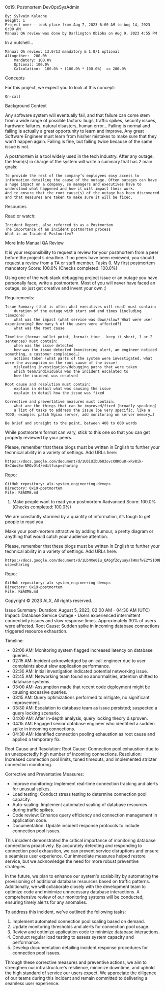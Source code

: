 0x19. Postmortem
DevOpsSysAdmin

    By: Sylvain Kalache
    Weight: 1
    Project over - took place from Aug 7, 2023 6:00 AM to Aug 14, 2023 6:00 AM
    Manual QA review was done by Darlington Obioha on Aug 9, 2023 4:55 PM

In a nutshell…

    Manual QA review: 13.0/13 mandatory & 1.0/1 optional
    Altogether:  200.0%
        Mandatory: 100.0%
        Optional: 100.0%
        Calculation:  100.0% + (100.0% * 100.0%)  == 200.0%

Concepts

For this project, we expect you to look at this concept:

    On-call

Background Context

Any software system will eventually fail, and that failure can come stem from a wide range of possible factors: bugs, traffic spikes, security issues, hardware failures, natural disasters, human error… Failing is normal and failing is actually a great opportunity to learn and improve. Any great Software Engineer must learn from his/her mistakes to make sure that they won’t happen again. Failing is fine, but failing twice because of the same issue is not.

A postmortem is a tool widely used in the tech industry. After any outage, the team(s) in charge of the system will write a summary that has 2 main goals:

    To provide the rest of the company’s employees easy access to information detailing the cause of the outage. Often outages can have a huge impact on a company, so managers and executives have to understand what happened and how it will impact their work.
    And to ensure that the root cause(s) of the outage has been discovered and that measures are taken to make sure it will be fixed.

Resources

Read or watch:

    Incident Report, also referred to as a Postmortem
    The importance of an incident postmortem process
    What is an Incident Postmortem?

More Info
Manual QA Review

It is your responsibility to request a review for your postmortem from a peer before the project’s deadline. If no peers have been reviewed, you should request a review from a TA or staff member.
Tasks
0. My first postmortem
mandatory
Score: 100.0% (Checks completed: 100.0%)

Using one of the web stack debugging project issue or an outage you have personally face, write a postmortem. Most of you will never have faced an outage, so just get creative and invent your own :)

Requirements:

    Issue Summary (that is often what executives will read) must contain:
        duration of the outage with start and end times (including timezone)
        what was the impact (what service was down/slow? What were user experiencing? How many % of the users were affected?)
        what was the root cause

    Timeline (format bullet point, format: time - keep it short, 1 or 2 sentences) must contain:
        when was the issue detected
        how was the issue detected (monitoring alert, an engineer noticed something, a customer complained…)
        actions taken (what parts of the system were investigated, what were the assumption on the root cause of the issue)
        misleading investigation/debugging paths that were taken
        which team/individuals was the incident escalated to
        how the incident was resolved

    Root cause and resolution must contain:
        explain in detail what was causing the issue
        explain in detail how the issue was fixed

    Corrective and preventative measures must contain:
        what are the things that can be improved/fixed (broadly speaking)
        a list of tasks to address the issue (be very specific, like a TODO, example: patch Nginx server, add monitoring on server memory…)

    Be brief and straight to the point, between 400 to 600 words

While postmortem format can vary, stick to this one so that you can get properly reviewed by your peers.

Please, remember that these blogs must be written in English to further your technical ability in a variety of settings.
Add URLs here:

    https://docs.google.com/document/d/1U0iUIbU6U3ovcK0KDu8-xRv8ik-8kCWos8w-NM0vDl4/edit?usp=sharing 

Repo:

    GitHub repository: alx-system_engineering-devops
    Directory: 0x19-postmortem
    File: README.md

1. Make people want to read your postmortem
#advanced
Score: 100.0% (Checks completed: 100.0%)

We are constantly stormed by a quantity of information, it’s tough to get people to read you.

Make your post-mortem attractive by adding humour, a pretty diagram or anything that would catch your audience attention.

Please, remember that these blogs must be written in English to further your technical ability in a variety of settings.
Add URLs here:

    https://docs.google.com/document/d/1LbNXe0iu_QA6gfZoyuuyalHmsfwE2YSIO0E8OMk7aAw/edit?usp=sharing 

Repo:

    GitHub repository: alx-system_engineering-devops
    Directory: 0x19-postmortem
    File: README.md

Copyright © 2023 ALX, All rights reserved.








Issue Summary:
Duration: August 5, 2023, 02:00 AM - 04:30 AM (UTC)
Impact: Database Service Outage - Users experienced intermittent connectivity issues and slow response times. Approximately 30% of users were affected.
Root Cause: Sudden spike in incoming database connections triggered resource exhaustion.

Timeline:
- 02:00 AM: Monitoring system flagged increased latency on database queries.
- 02:15 AM: Incident acknowledged by on-call engineer due to user complaints about slow application performance.
- 02:30 AM: Initial investigation indicated potential networking issue.
- 02:45 AM: Networking team found no abnormalities, attention shifted to database systems.
- 03:00 AM: Assumption made that recent code deployment might be causing excessive queries.
- 03:15 AM: Query optimizations performed to mitigate, no significant improvement.
- 03:30 AM: Escalation to database team as issue persisted; suspected a query locking scenario.
- 04:00 AM: After in-depth analysis, query locking theory disproven.
- 04:15 AM: Engaged senior database engineer who identified a sudden spike in incoming connections.
- 04:30 AM: Identified connection pooling exhaustion as root cause and applied a temporary fix.



Root Cause and Resolution:
Root Cause: Connection pool exhaustion due to an unexpectedly high number of incoming connections.
Resolution: Increased connection pool limits, tuned timeouts, and implemented stricter connection monitoring.

Corrective and Preventative Measures:
- Improve monitoring: Implement real-time connection tracking and alerts for unusual spikes.
- Load testing: Conduct stress testing to determine connection pool capacity.
- Auto-scaling: Implement automated scaling of database resources during traffic spikes.
- Code review: Enhance query efficiency and connection management in application code.
- Documentation: Update incident response protocols to include connection pool issues.

This incident demonstrated the critical importance of monitoring database connections proactively. By accurately detecting and responding to connection pool exhaustion, we can prevent service disruptions and ensure a seamless user experience. Our immediate measures helped restore service, but we acknowledge the need for more robust preventive strategies.

In the future, we plan to enhance our system's scalability by automating the provisioning of additional database resources based on traffic patterns. Additionally, we will collaborate closely with the development team to optimize code and minimize unnecessary database interactions. A comprehensive review of our monitoring systems will be conducted, ensuring timely alerts for any anomalies.

To address this incident, we've outlined the following tasks:
1. Implement automated connection pool scaling based on demand.
2. Update monitoring thresholds and alerts for connection pool usage.
3. Review and optimize application code to minimize database interactions.
4. Conduct regular load testing to assess system capacity and performance.
5. Develop documentation detailing incident response procedures for connection pool issues.

Through these corrective measures and preventive actions, we aim to strengthen our infrastructure's resilience, minimize downtime, and uphold the high standard of service our users expect. We appreciate the diligence of our teams during this incident and remain committed to delivering a seamless user experience.

